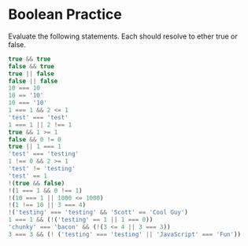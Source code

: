 # Boolean Practice

Evaluate the following statements. Each should resolve to ether true or false.

```javascript
true && true
false && true
true || false
false || false
10 === 10
10 == '10'
10 === '10'
1 === 1 && 2 <= 1
'test' === 'test'
1 === 1 || 2 !== 1
true && 1 >= 1
false && 0 != 0
true || 1 === 1
'test' === 'testing'
1 !== 0 && 2 >= 1
'test' != 'testing'
'test' == 1
!(true && false)
!(1 === 1 && 0 !== 1)
!(10 === 1 || 1000 <= 1000)
!(1 !== 10 || 3 === 4)
!('testing' === 'testing' && 'Scott' == 'Cool Guy')
1 === 1 && (!('testing' == 1 || 1 === 0))
'chunky' === 'bacon' && (!(3 <= 4 || 3 === 3))
3 === 3 && (! ('testing' === 'testing' || 'JavaScript' === 'Fun'))
```

